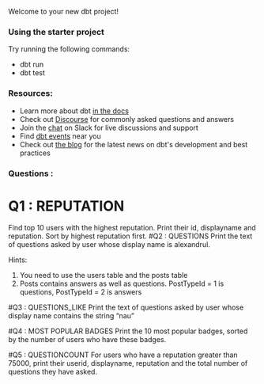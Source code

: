 Welcome to your new dbt project!

### Using the starter project

Try running the following commands:
- dbt run
- dbt test


### Resources:
- Learn more about dbt [in the docs](https://docs.getdbt.com/docs/introduction)
- Check out [Discourse](https://discourse.getdbt.com/) for commonly asked questions and answers
- Join the [chat](https://community.getdbt.com/) on Slack for live discussions and support
- Find [dbt events](https://events.getdbt.com) near you
- Check out [the blog](https://blog.getdbt.com/) for the latest news on dbt's development and best practices

### Questions : 

# Q1 : REPUTATION
Find top 10 users with the highest reputation. Print their id, displayname and reputation. Sort by highest reputation first.
#Q2 : QUESTIONS
Print the text of questions asked by user whose display name is alexandrul. 

Hints:
1.	You need to use the users table and the posts table
2.	Posts contains answers as well as questions. PostTypeId = 1 is questions, PostTypeId = 2 is answers

#Q3 : QUESTIONS_LIKE
Print the text of questions asked by user whose display name contains the string “nau”


#Q4 : MOST POPULAR BADGES
Print the 10 most popular badges, sorted by the number of users who have these badges.

#Q5 : QUESTIONCOUNT
For users who have a reputation greater than 75000, print their userid, displayname, reputation and the total number of questions they have asked. 


